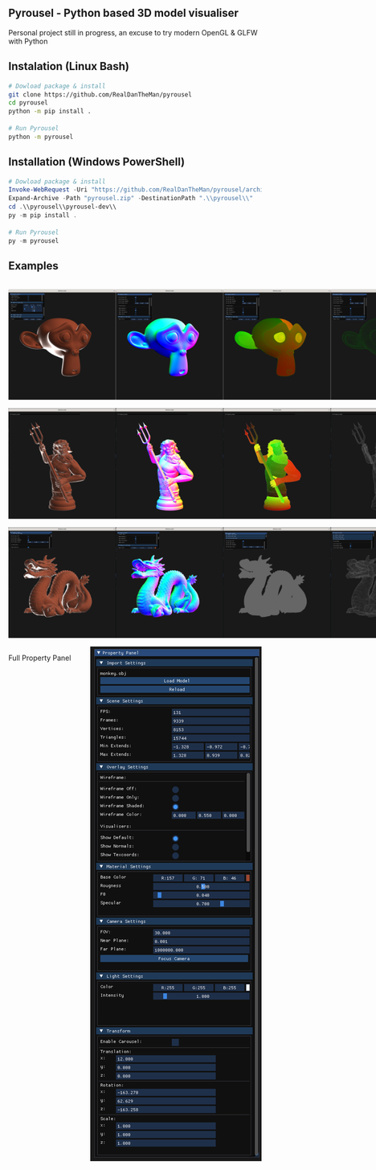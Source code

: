 Pyrousel - Python based 3D model visualiser
--------------------------------
Personal project still in progress, an excuse to try modern OpenGL & GLFW with Python

Instalation (Linux Bash)
------------------
``` Bash
# Dowload package & install
git clone https://github.com/RealDanTheMan/pyrousel
cd pyrousel
python -m pip install .

# Run Pyrousel
python -m pyrousel
```

Installation (Windows PowerShell)
----------------------
``` PowerShell
# Dowload package & install
Invoke-WebRequest -Uri "https://github.com/RealDanTheMan/pyrousel/archive/refs/heads/dev.zip" -OutFile "pyrousel.zip"
Expand-Archive -Path "pyrousel.zip" -DestinationPath ".\\pyrousel\\"
cd .\\pyrousel\\pyrousel-dev\\
py -m pip install .

# Run Pyrousel
py -m pyrousel
```

Examples
--------

<br>
<div style="display: flex; justify-content: space-between;">
  <img src="images/monkey/image01.png" alt="Example Image" width="220" height="220">
  <img src="images/monkey/image02.png" alt="Example Image" width="220" height="220">
  <img src="images/monkey/image03.png" alt="Example Image" width="220" height="220">
  <img src="images/monkey/image04.png" alt="Example Image" width="220" height="220">
</div>
<br>
<div style="display: flex; justify-content: space-between;">
  <img src="images/king/image01.png" alt="Example Image" width="220" height="220">
  <img src="images/king/image02.png" alt="Example Image" width="220" height="220">
  <img src="images/king/image03.png" alt="Example Image" width="220" height="220">
  <img src="images/king/image05.png" alt="Example Image" width="220" height="220">
</div>
<br>
<div style="display: flex; justify-content: space-between;">
  <img src="images/dragon/image01.png" alt="Example Image" width="220" height="220">
  <img src="images/dragon/image02.png" alt="Example Image" width="220" height="220">
  <img src="images/dragon/image03.png" alt="Example Image" width="220" height="220">
  <img src="images/dragon/image04.png" alt="Example Image" width="220" height="220">
</div>
<br>
<div style="display: flex; justify-content: space-between;">
  <p>Full Property Panel</p>
  <img src="images/PropertyPanel.png" alt="Example Image">
</div>
